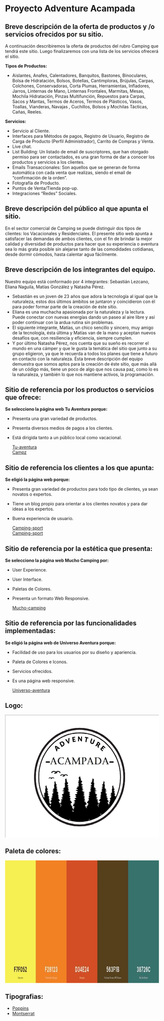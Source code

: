# Proyecto Adventure Acampada

## Breve descripción de la oferta de productos y /o servicios ofrecidos por su sitio.
A continuación describiremos la oferta de productos del rubro Camping que tendrá este sitio. Luego finalizaremos con una lista de los servicios ofrecerá el sitio.  

**Tipos de Productos:**   
* Aislantes, Anafes, Calentadores, Banquitos, Bastones, Binoculares, Bolsa de Hidratación, Bolsos, Botellas, Cantimploras, Brújulas, Carpas, Colchones, Conservadoras, Corta Plumas, Herramientas, Infladores,   Jarros, Linternas de Mano, Linternas Frontales, Marmitas, Mesas, Mochila Hidratación, Pinzas Multifunción, Repuestos para Carpas, Sacos y Mantas, Termos de Aceros, Termos de Plásticos, Vasos, Toallas, Vianderas, Navajas , Cuchillos, Bolsos y Mochilas Tácticas, Cañas, Reeles.

**Servicios:**
* Servicio al Cliente. 
* Interfaces para Métodos de pagos, Registro de Usuario, Registro de Carga de Producto (Perfil Administrador), Carrito de Compras  y Venta.
* Live chat. 
* List Building: Un listado de email de suscriptores, que han otorgado permiso para ser contactados, es una gran forma de dar a conocer los productos y servicios a los clientes. 
* Emails Transaccionales: Son aquellos que se generan de forma automática con cada venta que realizas, siendo el email de “confirmación de la orden”.
* Fotografía de Producto.
* Puntos de Venta/Tienda pop-up.
* Integraciones “Redes” Sociales.

## Breve descripción del público al que apunta el sitio. 
En el sector comercial de Camping se puede distinguir dos tipos de clientes: los Vacacionales y Residenciales. El presente sitio web apunta a satisfacer las demandas de ambos clientes, con el fin de brindar la mejor calidad y diversidad de productos para hacer que su experiencia o aventura sea lo más grata posible sin alejarse tanto de las comodidades cotidianas, desde dormir cómodos, hasta calentar agua fácilmente. 
## Breve descripción de los integrantes del equipo.
Nuestro equipo está conformado por 4 integrantes: Sebastián Lezcano, Eliana Naguila, Matías González y Natasha Pérez. 
* Sebastián es un joven de 23 años que adora la tecnología al igual que la naturaleza, estos dos últimos ámbitos se juntaron y coincidieron con él para poder formar parte de la creación de éste sitio.
* Eliana es una muchacha apasionada por la naturaleza y la lectura. Puede conectar con nuevas energías dando un paseo al aire libre y así poder continuar con la ardua rutina sin problemas.
* El siguiente integrante, Matías, un chico sencillo y sincero, muy amigo de la tecnología, ésta última y Matías van de la mano y aceptan nuevos desafíos que, con resiliencia y eficiencia, siempre cumplen.
* Y por último Natasha Pérez, nos cuenta que su sueño es recorrer el mundo en una cámper y que le gusta la temática del sitio que junto a su grupo eligieron, ya que le recuerda a todos los planes que tiene a futuro en contacto con la naturaleza.
Ésta breve descripción del equipo demuestra que somos aptos para la creación de éste sitio, que más allá de un código más, tiene un poco de algo que nos causa paz, como lo es la naturaleza, y también lo que nos mantiene activos, la programación.

## Sitio de referencia por los productos o servicios que ofrece: 
**Se selecciono  la página web Tu Aventura porque:**	
* Presenta una gran variedad de productos.
* Presenta diversos medios de pagos a los clientes.
* Está dirigida tanto a un público local como vacacional.  
  
  [Tu-aventura](https://tu-aventura.com.ar/)  
[Campz](https://www.campz.es/material-de-montana/camping.html)
## Sitio de referencia los clientes a los que apunta:
**Se eligió la página web porque:**
* Presenta gran variedad de productos para todo tipo de clientes, ya sean novatos o expertos.
* Tiene un blog propio para orientar a los clientes novatos y para dar ideas a los expertos.
* Buena experiencia de usuario.  
  
  [Camping-sport](https://campingsport.es/the-blog)  
[Camping-sport](https://campingsport.es/content/23-nosotros)
## Sitio de referencia por la estética que presenta:
**Se selecciono  la página web Mucho Camping por:**
* User Experience.
* User Interface.
* Paletas de Colores.
* Presenta un formato Web Responsive.  
  
  [Mucho-camping](https://www.muchocamping.com/)
## Sitio de referencia por las funcionalidades implementadas:
**Se eligió la página web de Universo Aventura porque:**
* Facilidad de uso para los usuarios por su diseño y apariencia. 
* Paleta de Colores e Iconos.
* Servicios ofrecidos.
* Es una página web responsive.  
  
  [Universo-aventura](https://www.universoaventura.com.ar)

## Logo:
<img src = "design/logo.png" height="400Px" width="600px">  

## Paleta de colores:
<img src = "design/paletadecolores.jpeg" height="400Px" width="600px">  

## Tipografias: 
* [Poppins](https://fonts.google.com/specimen/Poppins?query=Poppins#standard-styles)
* [Montserrat](https://fonts.google.com/specimen/Montserrat?query=Montserrat)
